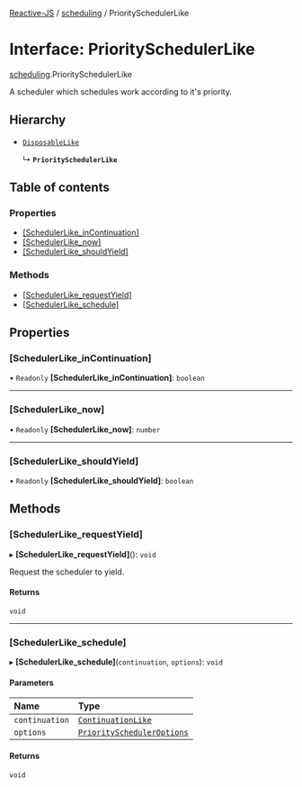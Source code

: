 [Reactive-JS](../README.md) / [scheduling](../modules/scheduling.md) / PrioritySchedulerLike

# Interface: PrioritySchedulerLike

[scheduling](../modules/scheduling.md).PrioritySchedulerLike

A scheduler which schedules work according to it's priority.

## Hierarchy

- [`DisposableLike`](util.DisposableLike.md)

  ↳ **`PrioritySchedulerLike`**

## Table of contents

### Properties

- [[SchedulerLike\_inContinuation]](scheduling.PrioritySchedulerLike.md#[schedulerlike_incontinuation])
- [[SchedulerLike\_now]](scheduling.PrioritySchedulerLike.md#[schedulerlike_now])
- [[SchedulerLike\_shouldYield]](scheduling.PrioritySchedulerLike.md#[schedulerlike_shouldyield])

### Methods

- [[SchedulerLike\_requestYield]](scheduling.PrioritySchedulerLike.md#[schedulerlike_requestyield])
- [[SchedulerLike\_schedule]](scheduling.PrioritySchedulerLike.md#[schedulerlike_schedule])

## Properties

### [SchedulerLike\_inContinuation]

• `Readonly` **[SchedulerLike\_inContinuation]**: `boolean`

___

### [SchedulerLike\_now]

• `Readonly` **[SchedulerLike\_now]**: `number`

___

### [SchedulerLike\_shouldYield]

• `Readonly` **[SchedulerLike\_shouldYield]**: `boolean`

## Methods

### [SchedulerLike\_requestYield]

▸ **[SchedulerLike_requestYield]**(): `void`

Request the scheduler to yield.

#### Returns

`void`

___

### [SchedulerLike\_schedule]

▸ **[SchedulerLike_schedule]**(`continuation`, `options`): `void`

#### Parameters

| Name | Type |
| :------ | :------ |
| `continuation` | [`ContinuationLike`](scheduling.ContinuationLike.md) |
| `options` | [`PrioritySchedulerOptions`](../modules/scheduling.md#priorityscheduleroptions) |

#### Returns

`void`
